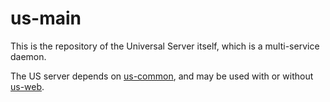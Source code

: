 # us-main

This is the repository of the Universal Server itself, which is a multi-service daemon.

The US server depends on [us-common](https://github.com/Olivier-Boudeville/us-common/), and may be used with or without [us-web](https://github.com/Olivier-Boudeville/us-web/).
